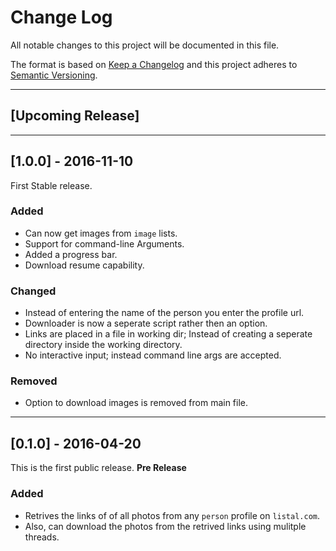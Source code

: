 # Change Log
All notable changes to this project will be documented in this file.

The format is based on [Keep a Changelog](http://keepachangelog.com/)
and this project adheres to [Semantic Versioning](http://semver.org/).

------------
## [Upcoming Release]

-------

## [1.0.0] - 2016-11-10
First Stable release.
### Added
- Can now get images from `image` lists.
- Support for command-line Arguments.
- Added a progress bar.
- Download resume capability.

### Changed
- Instead of entering the name of the person you enter the profile url.
- Downloader is now a seperate script rather then an option.
- Links are placed in a file in working dir; Instead of creating a seperate directory inside the working directory.
- No interactive input; instead command line args are accepted.

### Removed
- Option to download images is removed from main file.

------
## [0.1.0] - 2016-04-20
This is the first public release. **Pre Release**

### Added
- Retrives the links of of all photos from any `person` profile on `listal.com`.
- Also, can download the photos from the retrived links using mulitple threads.
